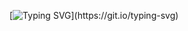 [![Typing SVG](https://readme-typing-svg.demolab.com?font=Roboto+Mono&size=28&duration=4000&pause=1000&width=435&lines=Hi+I'm+Reyhane.;I'm+a+Front-end+Developer.)](https://git.io/typing-svg)
